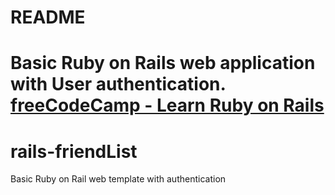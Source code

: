 # README
Basic Ruby on Rails web application with User authentication.
[freeCodeCamp - Learn Ruby on Rails](https://www.youtube.com/watch?v=fmyvWz5TUWg&)
=======
# rails-friendList
Basic Ruby on Rail web template with authentication
